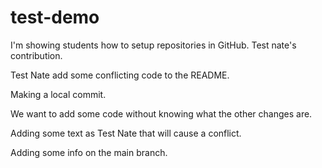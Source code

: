 # test-demo

I'm showing students how to setup repositories in GitHub.  Test nate's contribution.

Test Nate add some conflicting code to the README.

Making a local commit.

We want to add some code without knowing what the other changes are.

Adding some text as Test Nate that will cause a conflict.

Adding some info on the main branch.